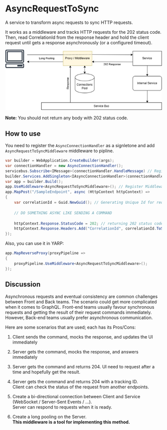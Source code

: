 # AsyncRequestToSync
A service to transform async requests to sync HTTP requests.

It works as a middleware and tracks HTTP requests for the 202 status code. 
Then, read CorrelationId from the response header and hold the client request until gets a response asynchronously (or a configured timeout).

![Diagram](docs/images/diagram.jpg)

**Note:** You should not return any body with 202 status code.

## How to use
You need to register the ``AsyncConnectionHandler`` as a signletone and add ``AsyncRequestToSyncMiddleware`` middleware to pipline.

```C#
var builder = WebApplication.CreateBuilder(args);
var connectionHandler = new AsyncConnectionHandler();
servicebus.Subscribe<IMessage>(connectionHandler.HandleMessage) // Register HandleMessage
builder.Services.AddSingleton<IAsyncConnectionHandler>(connectionHandler); // add as singletone
var app = builder.Build();
app.UseMiddleware<AsyncRequestToSyncMiddleware>(); // Register Middleware
app.MapPost("/SampleEndpoint", async (HttpContext httpContext) =>
{
    var correlationId = Guid.NewGuid(); // Generating Unique Id for request

    // DO SOMETHING ASYNC LIKE SENDING A COMMAND

    httpContext.Response.StatusCode = 202; // returning 202 status code
    httpContext.Response.Headers.Add("CorrelationId", correlationId.ToString("N")); // returnig CorrelationId as header (DO NOT RETURN BODY)
});
```

Also, you can use it in YARP:
```C#
app.MapReverseProxy(proxyPipeline =>
{
    proxyPipeline.UseMiddleware<AsyncRequestToSyncMiddleware>();
});
```

## Discussion
Asynchronous requests and eventual consistency are common challenges between Front and Back teams.
The scenario could get more complicated when it comes to GraphQL.
Front-end teams usually favour synchronous requests and getting the result of their request commands immediately.
However, Back-end teams usually prefer asynchronous communication.

Here are some scenarios that are used; each has its Pros/Cons:

1. Client sends the command, mocks the response, and updates the UI immediately

2. Server gets the command, mocks the response, and answers immediately 

3. Server gets the command and returns 204. UI need to request after a time and hopefully get the result.

4. Server gets the command and returns 204 with a tracking ID.<br />
Client can check the status of the request from another endpoints.

5. Create a bi-directional connection between Client and Service (WebSocket / Server-Sent Events / ...).<br />
Server can respond to requests when it is ready.

6. Create a long pooling on the Server. <br />
**This middleware is a tool for implementing this method.**